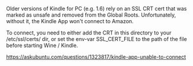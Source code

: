 Older versions of Kindle for PC (e.g. 1.6) rely on an SSL CRT cert that was marked as unsafe and removed from the Global Roots.
Unfortunately, without it, the Kindle App won't connect to Amazon.

To connect, you need to either add the CRT in this directory to your /etc/ssl/certs/ dir, or set the env-var SSL_CERT_FILE to the path of the file before starting Wine / Kindle.

https://askubuntu.com/questions/1323817/kindle-app-unable-to-connect

